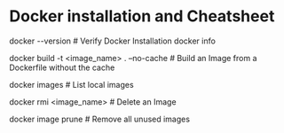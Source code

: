 # Docker installation and Cheatsheet

docker --version  # Verify Docker Installation
docker info

docker build -t <image_name> . –no-cache  # Build an Image from a Dockerfile without the cache

docker images   # List local images

docker rmi <image_name>     # Delete an Image

docker image prune    # Remove all unused images
